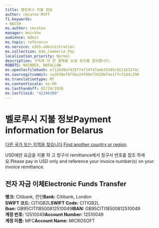 ```yaml
---
title: 벨로루시 지불 정보
author: cmcatee-MSFT
f1.keywords:
- NOCSH
ms.author: cmcatee
manager: mnirkhe
audience: Admin
ms.topic: reference
ms.service: o365-administration
ms.collection: Adm_Commerce_Pay
localization_priority: Normal
description: 구독에 대 한 결제를 보낼 위치를 알아봅니다.
ROBOTS: NOINDEX, NOFOLLOW
ms.openlocfilehash: ef126d8af435f74f34f47aeb35245c9211b3274c
ms.sourcegitcommit: ca2b58ef8f5be24f09e73620b74a1ffcf2d4c290
ms.translationtype: MT
ms.contentlocale: ko-KR
ms.lasthandoff: 02/24/2020
ms.locfileid: "42246300"
---
```

# <a name="payment-information-for-belarus"></a><span data-ttu-id="06470-103">벨로루시 지불 정보</span><span class="sxs-lookup"><span data-stu-id="06470-103">Payment information for Belarus</span></span>

<span data-ttu-id="06470-104">[다른 국가 또는 지역을 찾습니다](../billing-and-payments/pay-for-your-subscription.md).</span><span class="sxs-lookup"><span data-stu-id="06470-104">[Find another country or region](../billing-and-payments/pay-for-your-subscription.md).</span></span>

<span data-ttu-id="06470-105">USD에만 요금을 지불 하 고 청구서 remittance에서 청구서 번호를 참조 하세요.</span><span class="sxs-lookup"><span data-stu-id="06470-105">Please pay in USD only and reference your invoice number(s) on your invoice remittance.</span></span>

## <a name="electronic-funds-transfer"></a><span data-ttu-id="06470-106">전자 자금 이체</span><span class="sxs-lookup"><span data-stu-id="06470-106">Electronic Funds Transfer</span></span>

<span data-ttu-id="06470-107">**뱅크:** Citibank, 런던</span><span class="sxs-lookup"><span data-stu-id="06470-107">**Bank:** Citibank, London</span></span>  
<span data-ttu-id="06470-108">**SWIFT 코드:** CITIGB2L</span><span class="sxs-lookup"><span data-stu-id="06470-108">**SWIFT Code:** CITIGB2L</span></span>  
<span data-ttu-id="06470-109">**Iban:** GB95CITI18500812510049</span><span class="sxs-lookup"><span data-stu-id="06470-109">**IBAN:** GB95CITI18500812510049</span></span>  
<span data-ttu-id="06470-110">**계정 번호:** 12510049</span><span class="sxs-lookup"><span data-stu-id="06470-110">**Account Number:** 12510049</span></span>  
<span data-ttu-id="06470-111">**계정 이름:** MFC</span><span class="sxs-lookup"><span data-stu-id="06470-111">**Account Name:** MICROSOFT</span></span>  